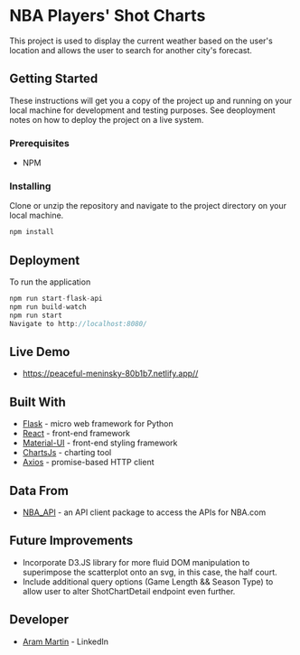 # NBA Players' Shot Charts

This project is used to display the current weather based on the user's location and allows the user to search for another city's forecast.

## Getting Started

These instructions will get you a copy of the project up and running on your local machine for development and testing purposes. See deoployment notes on how to deploy the project on a live system.

### Prerequisites

- NPM

### Installing

Clone or unzip the repository and navigate to the project directory on your local machine.

```JavaScript
npm install
```

## Deployment

To run the application

```JavaScript
npm run start-flask-api
npm run build-watch
npm run start
Navigate to http://localhost:8080/
```

## Live Demo

- https://peaceful-meninsky-80b1b7.netlify.app//

## Built With

- [Flask](https://flask.palletsprojects.com/en/2.0.x/) - micro web framework for Python
- [React](https://reactjs.org/) - front-end framework
- [Material-UI](https://material-ui.com/) - front-end styling framework
- [ChartsJs](https://www.chartjs.org/) - charting tool
- [Axios](https://axios-http.com/docs/intro) - promise-based HTTP client

## Data From

- [NBA_API](https://github.com/swar/nba_api) - an API client package to access the APIs for NBA.com

## Future Improvements

- Incorporate D3.JS library for more fluid DOM manipulation to superimpose the scatterplot onto an svg, in this case, the half court.
- Include additional query options (Game Length && Season Type) to allow user to alter ShotChartDetail endpoint even further.

## Developer

- [Aram Martin](https://www.linkedin.com/in/aram-martin/) - LinkedIn
